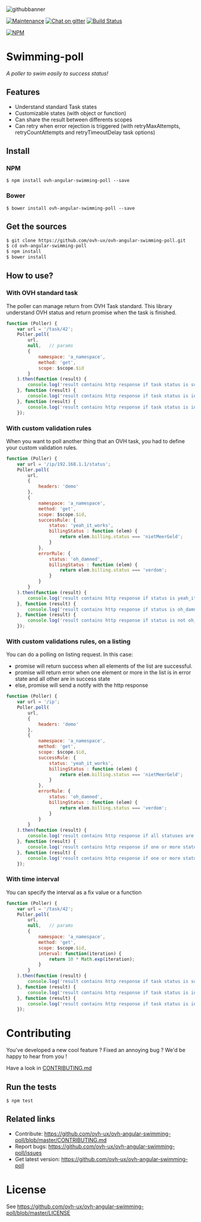 ![githubbanner](https://user-images.githubusercontent.com/3379410/27423240-3f944bc4-5731-11e7-87bb-3ff603aff8a7.png)

[![Maintenance](https://img.shields.io/maintenance/yes/2017.svg)]() [![Chat on gitter](https://img.shields.io/gitter/room/ovh/ux.svg)](https://gitter.im/ovh/ux) [![Build Status](https://travis-ci.org/ovh-ux/ovh-angular-swimming-poll.svg)](https://travis-ci.org/ovh-ux/ovh-angular-swimming-poll)

[![NPM](https://nodei.co/npm/ovh-angular-swimming-poll.png?downloads=true&downloadRank=true&stars=true)](https://nodei.co/npm/ovh-angular-swimming-poll/)

# Swimming-poll
_A poller to swim easily to success status!_


## Features

 * Understand standard Task states
 * Customizable states (with object or function)
 * Can share the result between differents scopes
 * Can retry when error rejection is triggered (with retryMaxAttempts, retryCountAttempts and retryTimeoutDelay task options)

## Install

### NPM

```
$ npm install ovh-angular-swimming-poll --save
```

### Bower

```
$ bower install ovh-angular-swimming-poll --save
```

## Get the sources

```bash
$ git clone https://github.com/ovh-ux/ovh-angular-swimming-poll.git
$ cd ovh-angular-swimming-poll
$ npm install
$ bower install
```

## How to use?

### With OVH standard task

The poller can manage return from OVH Task standard. This library understand OVH status and return promise when the task is finished.

```javascript
function (Poller) {
    var url = '/task/42';
    Poller.poll(
        url,
        null,   // params
        {
            namespace: 'a_namespace',
            method: 'get',
            scope: $scope.$id
        }
    ).then(function (result) {
        console.log('result contains http response if task status is successful');
    }, function (result) {
        console.log('result contains http response if task status is in error state');
    }, function (result) {
        console.log('result contains http response if task status is in pending state');
    });
```

### With custom validation rules

When you want to poll another thing that an OVH task, you had to define your custom validation rules.

```javascript
function (Poller) {
    var url = '/ip/192.168.1.1/status';
    Poller.poll(
        url,
        {
            headers: 'demo'
        },
        {
            namespace: 'a_namespace',
            method: 'get',
            scope: $scope.$id,
            successRule: { 
                status: 'yeah_it_works', 
                billingStatus : function (elem) {
                    return elem.billing.status === 'nietMeerGeld';
                }
            },
            errorRule: { 
                status: 'oh_damned',
                billingStatus : function (elem) {
                    return elem.billing.status === 'verdom';
                }
            }
        }
    ).then(function (result) {
        console.log('result contains http response if status is yeah_it_works');
    }, function (result) {
        console.log('result contains http response if status is oh_damned');
    }, function (result) {
        console.log('result contains http response if status is not oh_damned and not yeah_it_works');
    });
```

### With custom validations rules, on a listing

You can do a polling on listing request. In this case:
 * promise will return success when all elements of the list are successful.
 * promise will return error when one element or more in the list is in error state and all other are in success state
 * else, promise will send a notify with the http response

```javascript
function (Poller) {
    var url = '/ip';
    Poller.poll(
        url,
        {
            headers: 'demo'
        },
        {
            namespace: 'a_namespace',
            method: 'get',
            scope: $scope.$id,
            successRule: { 
                status: 'yeah_it_works', 
                billingStatus : function (elem) {
                    return elem.billing.status === 'nietMeerGeld';
                }
            },
            errorRule: { 
                status: 'oh_damned',
                billingStatus : function (elem) {
                    return elem.billing.status === 'verdom';
                }
            }
        }
    ).then(function (result) {
        console.log('result contains http response if all statuses are yeah_it_works');
    }, function (result) {
        console.log('result contains http response if one or more status is oh_damned and other yeah_it_works');
    }, function (result) {
        console.log('result contains http response if one or more status is not a finalized status');
    });
```

### With time interval

You can specify the interval as a fix value or a function

```javascript
function (Poller) {
    var url = '/task/42';
    Poller.poll(
        url,
        null,   // params
        {
            namespace: 'a_namespace',
            method: 'get',
            scope: $scope.$id,
            interval: function(iteration) {
                return 10 * Math.exp(iteration);
            }
        }
    ).then(function (result) {
        console.log('result contains http response if task status is successful');
    }, function (result) {
        console.log('result contains http response if task status is in error state');
    }, function (result) {
        console.log('result contains http response if task status is in pending state');
    });
```

# Contributing

You've developed a new cool feature ? Fixed an annoying bug ? We'd be happy
to hear from you !

Have a look in [CONTRIBUTING.md](https://github.com/ovh-ux/ovh-angular-swimming-poll/blob/master/CONTRIBUTING.md)

## Run the tests

```
$ npm test
```

## Related links

 * Contribute: https://github.com/ovh-ux/ovh-angular-swimming-poll/blob/master/CONTRIBUTING.md
 * Report bugs: https://github.com/ovh-ux/ovh-angular-swimming-poll/issues
 * Get latest version: https://github.com/ovh-ux/ovh-angular-swimming-poll

# License

See https://github.com/ovh-ux/ovh-angular-swimming-poll/blob/master/LICENSE
